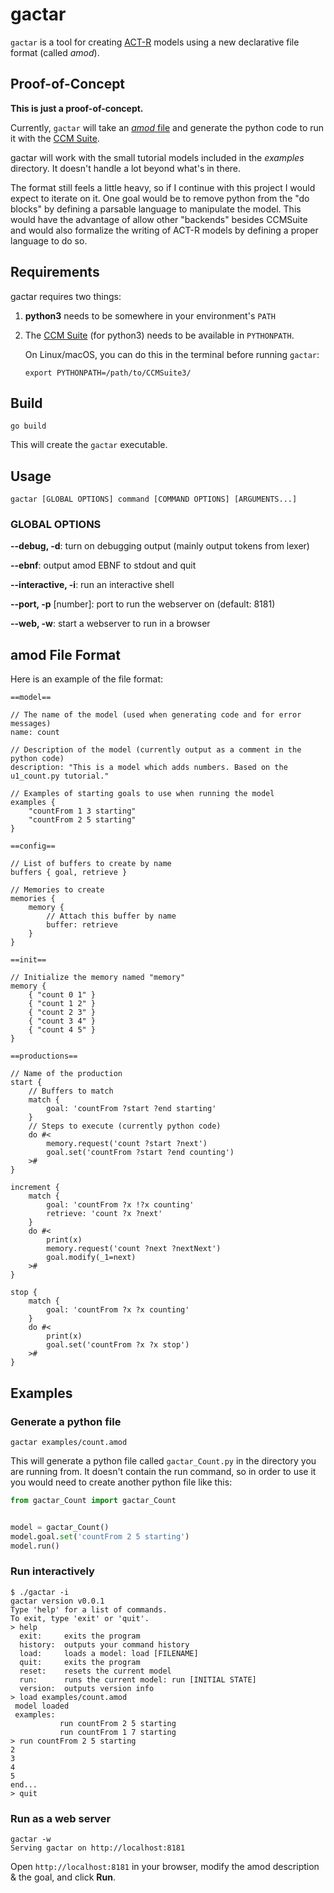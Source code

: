 # gactar

`gactar` is a tool for creating [ACT-R](https://en.wikipedia.org/wiki/ACT-R) models using a new declarative file format (called _amod_).

## Proof-of-Concept

**This is just a proof-of-concept.**

Currently, `gactar` will take an [_amod_ file](#amod-file-format) and generate the python code to run it with the [CCM Suite](https://github.com/CarletonCognitiveModelingLab/CCMSuite3).

gactar will work with the small tutorial models included in the _examples_ directory. It doesn't handle a lot beyond what's in there.

The format still feels a little heavy, so if I continue with this project I would expect to iterate on it. One goal would be to remove python from the "do blocks" by defining a parsable language to manipulate the model. This would have the advantage of allow other "backends" besides CCMSuite and would also formalize the writing of ACT-R models by defining a proper language to do so.

## Requirements

gactar requires two things:

1.  **python3** needs to be somewhere in your environment's `PATH`
2.  The [CCM Suite](https://github.com/CarletonCognitiveModelingLab/CCMSuite3) (for python3) needs to be available in `PYTHONPATH`.

    On Linux/macOS, you can do this in the terminal before running `gactar`:

    ```
    export PYTHONPATH=/path/to/CCMSuite3/
    ```

## Build

```
go build
```

This will create the `gactar` executable.

## Usage

```
gactar [GLOBAL OPTIONS] command [COMMAND OPTIONS] [ARGUMENTS...]
```

### GLOBAL OPTIONS

**--debug, -d**: turn on debugging output (mainly output tokens from lexer)

**--ebnf**: output amod EBNF to stdout and quit

**--interactive, -i**: run an interactive shell

**--port, -p** [number]: port to run the webserver on (default: 8181)

**--web, -w**: start a webserver to run in a browser

## amod File Format

Here is an example of the file format:

```
==model==

// The name of the model (used when generating code and for error messages)
name: count

// Description of the model (currently output as a comment in the python code)
description: "This is a model which adds numbers. Based on the u1_count.py tutorial."

// Examples of starting goals to use when running the model
examples {
    "countFrom 1 3 starting"
    "countFrom 2 5 starting"
}

==config==

// List of buffers to create by name
buffers { goal, retrieve }

// Memories to create
memories {
    memory {
        // Attach this buffer by name
        buffer: retrieve
    }
}

==init==

// Initialize the memory named "memory"
memory {
    { "count 0 1" }
    { "count 1 2" }
    { "count 2 3" }
    { "count 3 4" }
    { "count 4 5" }
}

==productions==

// Name of the production
start {
    // Buffers to match
    match {
        goal: 'countFrom ?start ?end starting'
    }
    // Steps to execute (currently python code)
    do #<
        memory.request('count ?start ?next')
        goal.set('countFrom ?start ?end counting')
    >#
}

increment {
    match {
        goal: 'countFrom ?x !?x counting'
        retrieve: 'count ?x ?next'
    }
    do #<
        print(x)
        memory.request('count ?next ?nextNext')
        goal.modify(_1=next)
    >#
}

stop {
    match {
        goal: 'countFrom ?x ?x counting'
    }
    do #<
        print(x)
        goal.set('countFrom ?x ?x stop')
    >#
}
```

## Examples

### Generate a python file

```
gactar examples/count.amod
```

This will generate a python file called `gactar_Count.py` in the directory you are running from. It doesn't contain the run command, so in order to use it you would need to create another python file like this:

```py
from gactar_Count import gactar_Count


model = gactar_Count()
model.goal.set('countFrom 2 5 starting')
model.run()
```

### Run interactively

```
$ ./gactar -i
gactar version v0.0.1
Type 'help' for a list of commands.
To exit, type 'exit' or 'quit'.
> help
  exit:     exits the program
  history:  outputs your command history
  load:     loads a model: load [FILENAME]
  quit:     exits the program
  reset:    resets the current model
  run:      runs the current model: run [INITIAL STATE]
  version:  outputs version info
> load examples/count.amod
 model loaded
 examples:
           run countFrom 2 5 starting
           run countFrom 1 7 starting
> run countFrom 2 5 starting
2
3
4
5
end...
> quit
```

### Run as a web server

```
gactar -w
Serving gactar on http://localhost:8181
```

Open `http://localhost:8181` in your browser, modify the amod description &amp; the goal, and click **Run**.
